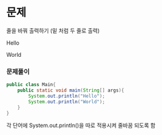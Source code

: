 # 문제
줄을 바꿔 출력하기 (밑 처럼 두 줄로 출력)

Hello

World

### 문제풀이
```java
public class Main{
    public static void main(String[] args){
        System.out.println("Hello");
        System.out.println("World");
    }
}
```

각 단어에 System.out.println()을 따로 적용시켜 줄바꿈 되도록 함